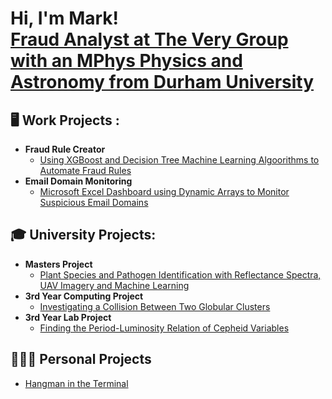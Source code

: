 <h1>Hi, I'm Mark! <br/><a href="https://www.linkedin.com/in/mark-ryan-43223029a/">Fraud Analyst at The Very Group with an MPhys Physics and Astronomy from Durham University</a>

<h2>🖥️ Work Projects :</h2>

- <b>Fraud Rule Creator</b>
  - [Using XGBoost and Decision Tree Machine Learning Algoorithms to Automate Fraud Rules](--https://github.com/Mkryo77/fraud_rule_creator)
- <b>Email Domain Monitoring</b>
  - [Microsoft Excel Dashboard using Dynamic Arrays to Monitor Suspicious Email Domains](--https://github.com/Mkryo77/email_domain_monitoring)

<h2>🎓 University Projects:</h2>

- <b>Masters Project</b>
  - [Plant Species and Pathogen Identification with Reflectance Spectra, UAV Imagery and Machine Learning](https://github.com/Mkryo77/masters_project)
- <b>3rd Year Computing Project</b>
  - [Investigating a Collision Between Two Globular Clusters](https://github.com/Mkryo77/computing_project)
- <b>3rd Year Lab Project</b>
  - [Finding the Period-Luminosity Relation of Cepheid Variables](https://github.com/Mkryo77/labprojyr3)

<h2>👨🏻‍💻 Personal Projects</h2>

- [Hangman in the Terminal](https://github.com/Mkryo77/hangman)

<!--
**Mkryo77/Mkryo77** is a ✨ _special_ ✨ repository because its `README.md` (this file) appears on your GitHub profile.

Here are some ideas to get you started:

- 🔭 I’m currently working on ...
- 🌱 I’m currently learning ...
- 👯 I’m looking to collaborate on ...
- 🤔 I’m looking for help with ...
- 💬 Ask me about ...
- 📫 How to reach me: ...
- 😄 Pronouns: ...
- ⚡ Fun fact: ...
-->
